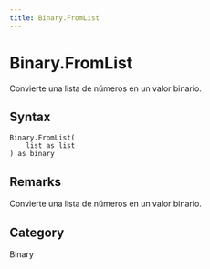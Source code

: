 ```yaml
---
title: Binary.FromList
---
```


# Binary.FromList


Convierte una lista de números en un valor binario.


## Syntax

```powerquery
Binary.FromList(
    list as list
) as binary
```


## Remarks

Convierte una lista de números en un valor binario.



## Category
Binary
